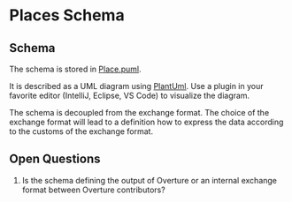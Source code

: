 # Places Schema

## Schema

The schema is stored in [Place.puml](Place.puml).

It is described as a UML diagram using [PlantUml](https://plantuml.com). Use a plugin in your favorite editor (IntelliJ, Eclipse, VS Code) to visualize the diagram.

The schema is decoupled from the exchange format. The choice of the exchange format will lead to a definition how to express the data according to the customs of the exchange format.

## Open Questions

1. Is the schema defining the output of Overture or an internal exchange format between Overture contributors?
